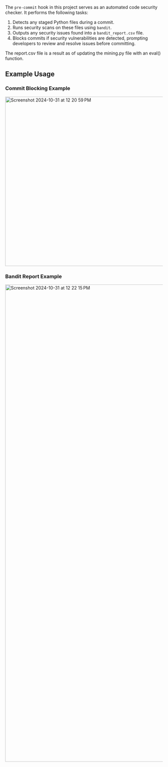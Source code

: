 The `pre-commit` hook in this project serves as an automated code security checker. It performs the following tasks:
1. Detects any staged Python files during a commit.
2. Runs security scans on these files using `bandit`.
3. Outputs any security issues found into a `bandit_report.csv` file.
4. Blocks commits if security vulnerabilities are detected, prompting developers to review and resolve issues before committing.

The report.csv file is a result as of updating the mining.py file with an eval() function.

## Example Usage

### Commit Blocking Example
<img width="542" alt="Screenshot 2024-10-31 at 12 20 59 PM" src="https://github.com/user-attachments/assets/482e3744-d242-44fb-a7c1-9dc74d5fb4d0">


### Bandit Report Example
<img width="1527" alt="Screenshot 2024-10-31 at 12 22 15 PM" src="https://github.com/user-attachments/assets/a9b78e49-32b3-4fe7-86a2-400a820e8dbc">
